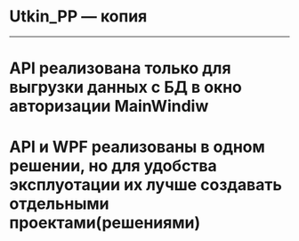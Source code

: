# Utkin_PP — копия
-----
# API реализована только для выгрузки данных с БД в окно авторизации MainWindiw
# API и WPF реализованы в одном решении, но для удобства эксплуотации их лучше создавать отдельными проектами(решениями)
